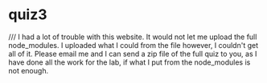 # quiz3
/// I had a lot of trouble with this website. It would not let me upload the full node_modules. I uploaded what I could from the file however, 
I couldn't get all of it. Please email me and I can send a zip file of the full quiz to you, as I have done all the work for the lab, if what I
put from the node_modules is not enough.
